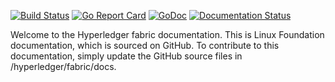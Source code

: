 [![Build Status](https://travis-ci.org/hyperledger/fabric.svg?branch=master)](https://travis-ci.org/hyperledger/fabric)
[![Go Report Card](https://goreportcard.com/badge/github.com/hyperledger/fabric)](https://goreportcard.com/report/github.com/hyperledger/fabric)
[![GoDoc](https://godoc.org/github.com/hyperledger/fabric?status.svg)](https://godoc.org/github.com/hyperledger/fabric)
[![Documentation Status](https://readthedocs.org/projects/chaincode-docs/badge/?version=latest)](http://chaincode-docs.readthedocs.io/en/latest/?badge=latest)

Welcome to the Hyperledger fabric documentation. This is Linux Foundation documentation, which is sourced on GitHub. To contribute to this documentation, simply update the GitHub source files in /hyperledger/fabric/docs.

